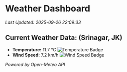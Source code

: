 
# Weather Dashboard

_Last Updated: 2025-09-26 22:09:33_

## Current Weather Data: (Srinagar, JK)
- **Temperature:** 11.7 °C ![Temperature Badge](https://img.shields.io/badge/Temperature-Low%20Temp-blue)
- **Wind Speed:** 7.2 km/h ![Wind Speed Badge](https://img.shields.io/badge/Wind%20Speed-Light%20Wind-blue)

*Powered by Open-Meteo API*
